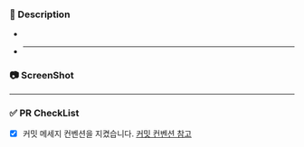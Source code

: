 ### 📝 Description

-
- ***

### 📷 ScreenShot

---

### ✅ PR CheckList

- [x] 커밋 메세지 컨벤션을 지켰습니다. <a href=https://velog.io/@dkdlel102/Git-%EC%BB%A4%EB%B0%8B-%EB%A9%94%EC%8B%9C%EC%A7%80-%EC%BB%A8%EB%B2%A4%EC%85%98>커밋 컨벤션 참고</a>
